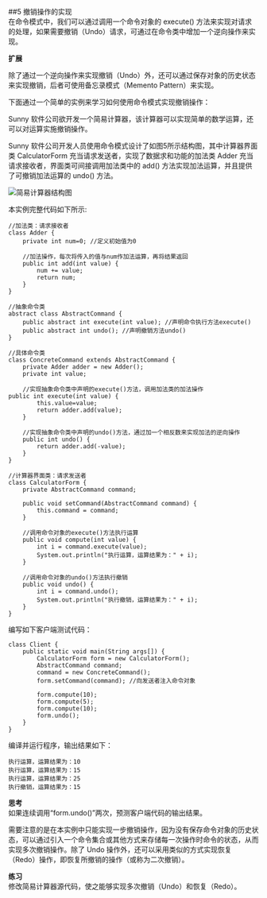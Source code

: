 ##5 撤销操作的实现  
在命令模式中，我们可以通过调用一个命令对象的 execute() 方法来实现对请求的处理，如果需要撤销（Undo）请求，可通过在命令类中增加一个逆向操作来实现。  

**扩展**  


除了通过一个逆向操作来实现撤销（Undo）外，还可以通过保存对象的历史状态来实现撤销，后者可使用备忘录模式（Memento Pattern）来实现。  

下面通过一个简单的实例来学习如何使用命令模式实现撤销操作：  

Sunny 软件公司欲开发一个简易计算器，该计算器可以实现简单的数学运算，还可以对运算实施撤销操作。  

Sunny 软件公司开发人员使用命令模式设计了如图5所示结构图，其中计算器界面类 CalculatorForm 充当请求发送者，实现了数据求和功能的加法类 Adder 充当请求接收者，界面类可间接调用加法类中的 add() 方法实现加法运算，并且提供了可撤销加法运算的 undo() 方法。

![简易计算器结构图](images/1366039384_7864.jpg)  

本实例完整代码如下所示:  

```
//加法类：请求接收者
class Adder {
	private int num=0; //定义初始值为0
	
    //加法操作，每次将传入的值与num作加法运算，再将结果返回
	public int add(int value) {
		num += value;
		return num;
	}
}

//抽象命令类
abstract class AbstractCommand {
	public abstract int execute(int value); //声明命令执行方法execute()
	public abstract int undo(); //声明撤销方法undo()
}

//具体命令类
class ConcreteCommand extends AbstractCommand {
	private Adder adder = new Adder();
	private int value;
		
	//实现抽象命令类中声明的execute()方法，调用加法类的加法操作
public int execute(int value) {
		this.value=value;
		return adder.add(value);
	}
	
    //实现抽象命令类中声明的undo()方法，通过加一个相反数来实现加法的逆向操作
	public int undo() {
		return adder.add(-value);
	}
}

//计算器界面类：请求发送者
class CalculatorForm {
	private AbstractCommand command;
	
	public void setCommand(AbstractCommand command) {
		this.command = command;
	}
	
    //调用命令对象的execute()方法执行运算
	public void compute(int value) {
		int i = command.execute(value);
		System.out.println("执行运算，运算结果为：" + i);
	}
	
    //调用命令对象的undo()方法执行撤销
	public void undo() {
		int i = command.undo();
		System.out.println("执行撤销，运算结果为：" + i);
	}
}
```
编写如下客户端测试代码：
```
class Client {
	public static void main(String args[]) {
		CalculatorForm form = new CalculatorForm();
		AbstractCommand command;
		command = new ConcreteCommand();
		form.setCommand(command); //向发送者注入命令对象
		
		form.compute(10);
		form.compute(5);
		form.compute(10);
		form.undo();
	}
}
```  

编译并运行程序，输出结果如下：  
```
执行运算，运算结果为：10
执行运算，运算结果为：15
执行运算，运算结果为：25
执行撤销，运算结果为：15
```

**思考**  
如果连续调用“form.undo()”两次，预测客户端代码的输出结果。  

需要注意的是在本实例中只能实现一步撤销操作，因为没有保存命令对象的历史状态，可以通过引入一个命令集合或其他方式来存储每一次操作时命令的状态，从而实现多次撤销操作。除了 Undo 操作外，还可以采用类似的方式实现恢复（Redo）操作，即恢复所撤销的操作（或称为二次撤销）。  

**练习**  
修改简易计算器源代码，使之能够实现多次撤销（Undo）和恢复（Redo）。
